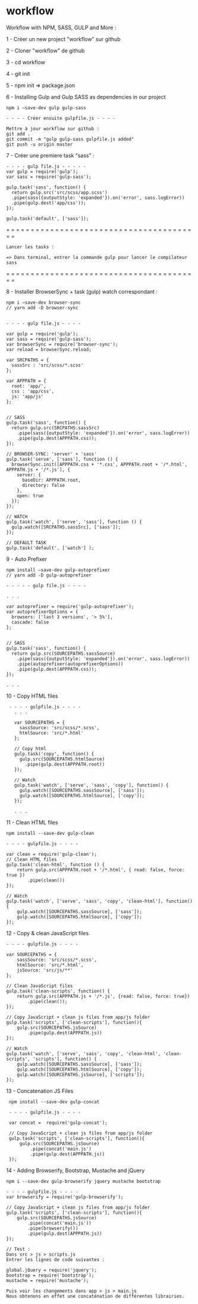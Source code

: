 # workflow
Workflow with NPM, SASS, GULP and More :

1 - Créer un new project "workflow" sur github

2 - Cloner "workflow" de github

3 - cd workflow

4 - git init

5 - npm init => package.json


6 - Installing Gulp and Gulp SASS as dependencies in our project

    npm i —save-dev gulp gulp-sass

    - - - - Créer ensuite gulpfile.js - - - -

    Mettre à jour workflow sur github :
    git add .
    git commit -m "gulp gulp-sass gulpfile.js added"
    git push -u origin master


7 - Créer une premiere task "sass" :


    - - - - gulp file.js - - - - -
    var gulp = require('gulp'); 
    var sass = require('gulp-sass'); 

    gulp.task('sass', function() { 
      return gulp.src('src/scss/app.scss') 
      .pipe(sass({outputStyle: 'expanded'}).on('error', sass.logError)) 
      .pipe(gulp.dest('app/css')); 
    });   

    gulp.task('default', ['sass']);


= = = = = = = = = = = = = = = = = = = = = = = = = = = = = = = = = = = = = = = =

    Lancer les tasks :

    => Dans terminal, entrer la commande gulp pour lancer le compilateur sass

= = = = = = = = = = = = = = = = = = = = = = = = = = = = = = = = = = = = = = = =



8 - Installer BrowserSync + task (gulp) watch correspondant :

    npm i —save-dev browser-sync
    // yarn add -D browser-sync


    - - - - gulp file.js - - - -

    var gulp = require('gulp'); 
    var sass = require('gulp-sass');  
    var browserSync = require('browser-sync'); 
    var reload = browserSync.reload;  

    var SRCPATHS = { 
      sassSrc : 'src/scss/*.scss' 
    };  

    var APPPATH = { 
      root: 'app/', 
      css : 'app/css', 
      js: 'app/js' 
    };  


    // SASS 
    gulp.task('sass', function() { 
      return gulp.src(SRCPATHS.sassSrc) 
        .pipe(sass({outputStyle: 'expanded'}).on('error', sass.logError)) 
        .pipe(gulp.dest(APPPATH.css)); 
    });  

    // BROWSER-SYNC: 'server' + 'sass' 
    gulp.task('serve', ['sass'], function () { 
      browserSync.init([APPPATH.css + '*.css', APPPATH.root + '/*.html', APPPATH.js + '/*.js'], { 
        server: { 
          baseDir: APPPATH.root, 
          directory: false 
        }, 
        open: true 
      }); 
    });  

    // WATCH 
    gulp.task('watch', ['serve', 'sass'], function () { 
      gulp.watch([SRCPATHS.sassSrc], ['sass']);  
    });  

    // DEFAULT TASK 
    gulp.task('default', ['watch'] );



9 - Auto Prefixer

    npm install —save-dev gulp-autoprefixer
    // yarn add -D gulp-autoprefixer

    - - - - - gulp file.js - - - -

    . . .

    var autoprefixer = require('gulp-autoprefixer'); 
    var autoprefixerOptions = { 
      browsers: ['last 3 versions', '> 5%'], 
      cascade: false 
    };


    // SASS 
    gulp.task('sass', function() { 
      return gulp.src(SOURCEPATHS.sassSource)
        .pipe(sass({outputStyle: 'expanded'}).on('error', sass.logError)) 
        .pipe(autoprefixer(autoprefixerOptions))
        .pipe(gulp.dest(APPPATH.css)); 
    });

    . . . 



10 - Copy HTML files

     - - - - gulpfile.js - - - -
       . . .

       var SOURCEPATHS = { 
         sassSource: 'src/scss/*.scss', 
         htmlSource: 'src/*.html' 
       };

       // Copy html 
       gulp.task('copy', function() { 
         gulp.src(SOURCEPATHS.htmlSource) 
           .pipe(gulp.dest(APPPATH.root))
       });

       // Watch 
       gulp.task('watch', ['serve', 'sass', 'copy'], function() { 
         gulp.watch([SOURCEPATHS.sassSource], ['sass']); 
         gulp.watch([SOURCEPATHS.htmlSource], ['copy']); 
       });

       . . .




11 - Clean HTML files

    npm install --save-dev gulp-clean

    - - - - gulpfile.js - - - -

    var clean = require('gulp-clean');
    // Clean HTML files
    gulp.task('clean-html', function () {
        return gulp.src(APPPATH.root + '/*.html', { read: false, force: true })
            .pipe(clean())
    });

    // Watch
    gulp.task('watch', ['serve', 'sass', 'copy', 'clean-html'], function() {
        gulp.watch([SOURCEPATHS.sassSource], ['sass']);
        gulp.watch([SOURCEPATHS.htmlSource], ['copy']);
    });


12 - Copy &  clean JavaScript files

    - - - - gulpfile.js - - - -

    var SOURCEPATHS = {
        sassSource: 'src/scss/*.scss',
        htmlSource: 'src/*.html',
        jsSource: 'src/js/**'
    };

    // Clean JavaScript files
    gulp.task('clean-scripts', function() {
        return gulp.src(APPPATH.js + '/*.js', {read: false, force: true})
            .pipe(clean());
    });

    // Copy JavaScript + clean js files from app/js folder
    gulp.task('scripts', ['clean-scripts'], function(){
        gulp.src(SOURCEPATHS.jsSource)
            .pipe(gulp.dest(APPPATH.js))
    });

    // Watch
    gulp.task('watch', ['serve', 'sass', 'copy', 'clean-html', 'clean-scripts', 'scripts'], function() {
        gulp.watch([SOURCEPATHS.sassSource], ['sass']);
        gulp.watch([SOURCEPATHS.htmlSource], ['copy']);
        gulp.watch([SOURCEPATHS.jsSource], ['scripts']);
    });


13 - Concatenation JS Files

     npm install --save-dev gulp-concat

     - - - - gulpfile.js - - - -

     var concat =  require('gulp-concat');

     // Copy JavaScript + clean js files from app/js folder
     gulp.task('scripts', ['clean-scripts'], function(){
         gulp.src(SOURCEPATHS.jsSource)
             .pipe(concat('main.js')
             .pipe(gulp.dest(APPPATH.js))
     });


14 - Adding Browserify, Bootstrap, Mustache and jQuery

    npm i --save-dev gulp-browserify jquery mustache bootstrap

    - - - - gulpfile.js - - - -
    var browserify = require('gulp-browserify');

    // Copy JavaScript + clean js files from app/js folder
    gulp.task('scripts', ['clean-scripts'], function(){
        gulp.src(SOURCEPATHS.jsSource)
            .pipe(concat('main.js'))
            .pipe(browserify())
            .pipe(gulp.dest(APPPATH.js))
    });

    // Test :
    Dans src > js > scripts.js
    Entrer les lignes de code suivantes :

    global.jQuery = require('jquery');
    bootstrap = require('bootstrap');
    mustache = require('mustache');

    Puis voir les changements dans app > js > main.js
    Nous obtenons en effet une concaténation de différentes librairies.





